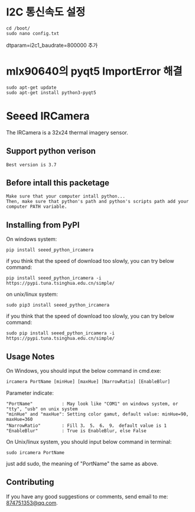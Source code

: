 # I2C 통신속도 설정
```
cd /boot/
sudo nano config.txt
```
dtparam=i2c1_baudrate=800000 추가

# mlx90640의 pyqt5 ImportError 해결
```
sudo apt-get update
sudo apt-get install python3-pyqt5
```

# Seeed IRCamera

The IRCamera is a 32x24 thermal imagery sensor.

## Support python verison
```
Best version is 3.7
```

## Before intall this packetage
```
Make sure that your computer intall python...
Then, make sure that python's path and python's scripts path add your computer PATH variable.
```

## Installing from PyPI
On windows system:
```
pip install seeed_python_ircamera
```
if you think that the speed of download too slowly, you can try below command:
```
pip install seeed_python_ircamera -i https://pypi.tuna.tsinghua.edu.cn/simple/
```

on unix/linux system:
```
sudo pip3 install seeed_python_ircamera
```
if you think that the speed of download too slowly, you can try below command:
```
sudo pip install seeed_python_ircamera -i https://pypi.tuna.tsinghua.edu.cn/simple/
```

## Usage Notes
On Windows, you should input the below command in cmd.exe:
```cmd
ircamera PortName [minHue] [maxHue] [NarrowRatio] [EnableBlur]
```
Parameter indicate:
```
"PortName"           : May look like "COM1" on windows system, or "tty", "usb" on unix system
"minHue" and "maxHue": Setting color gamut, default value: minHue=90, maxHue=360
"NarrowRatio"        : Fill 3， 5， 6， 9， default value is 1
"EnableBlur"         : True is EnableBlur, else False
```

On Unix/linux system, you should input below command in terminal:
```shell
sudo ircamera PortName
```
just add sudo, the meaning of "PortName" the same as above.

## Contributing
If you have any good suggestions or comments, send email to me: 874751353@qq.com.
